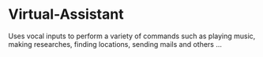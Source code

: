 # Virtual-Assistant
Uses vocal inputs to perform a variety of commands such as playing music, making researches, finding locations, sending mails and others ...
